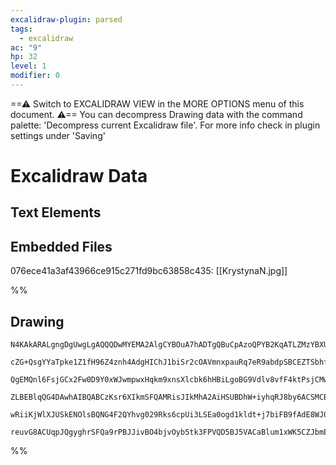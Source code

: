 ```yaml
---
excalidraw-plugin: parsed
tags:
  - excalidraw
ac: "9"
hp: 32
level: 1
modifier: 0
---
```

==⚠  Switch to EXCALIDRAW VIEW in the MORE OPTIONS menu of this document. ⚠== You can decompress Drawing data with the command palette: 'Decompress current Excalidraw file'. For more info check in plugin settings under 'Saving'


# Excalidraw Data

## Text Elements
## Embedded Files
076ece41a3af43966ce915c271fd9bc63858c435: [[KrystynaN.jpg]]

%%
## Drawing
```compressed-json
N4KAkARALgngDgUwgLgAQQQDwMYEMA2AlgCYBOuA7hADTgQBuCpAzoQPYB2KqATLZMzYBXUtiRoIACyhQ4zZAHoFAc0JRJQgEYA6bGwC2CgF7N6hbEcK4OCtptbErHALRY8RMpWdx8Q1TdIEfARcZgRmBShcZQUebQAObQBmGjoghH0EDihmbgBtcDBQMBKIEm4IAEEABQQhACt6ADlNVJLIWEQKwn1opH5SzG5nAEZ4gBYE+IA2AAYeEaSATnie

cZG+QsgYYaTpke1Z1fH96Z4znh4AdgHIChJ1biSr2cOAVmnxpauRq7eR9abdpSBCEZTSbhfJbaJawuHwuHjW4QazKYLcWbI5hQUhsADWCAAwmx8GxSBUcdZmHBcIFsm1SppcNg8cpcUIOMRiaTyRJKRxqbSslAGZAAGaEfD4ADKsHREkkzI0gVFEGxuIJAHUHpJuCMsTj8QhZTB5ehBB5VezwRxwrk0PqthA2DTsGodg7ZpinezObbmPbUBwhFKs

QgEMQnl6FsjGCx2Fw0D9Y0xWJwmpwxHqkm9xnsXlcbk6hHBiLgoBG9Vdlv8vfF4ktPsjCMwACLpCuRtBighhZFs4RwACSxEDeQAusjNMJOQBRYKZbJjydOogcPHcYOh1dsFmVtA4oQIZES4IjiqzK7TBBida4JK4MV5xvTMRLEZvbDXEZi4hLTTYNMSTxG88TYHmbyqsw7jiKgBTtGAjoISMWwrsChCclgFS4LMECFAAvuAaEonAcCyuWsHFB0kg

ZLBEBlqQG4DAwhAIBQABCzKsr6XIkmSFQAMRisJIkMhA2AiHSUBDhW+iyhqRJ8by6ACSMCBqWpYkSaQUkyRknEsgOHK8TyFLkAKNJSVpknCnp+gAGKSjKcp0Ra5TMdpumyfJRrasQjxoECkCebZ3mGgSJpmmqJLuYU4k2dkdkAErCDadp6h5CXSbJADyrrunqXqZTpoUZPZnBQPZuD6JKHqoG8xVeWVFXSoQRiwTw3qlCFiWyQAKlgUCVEQyiJug

wRiiKjWlXJUSkENOlsBQNG4F2QYhvg029Rks6cpUi3LSEa0ogd1kldt+j7biFB9fAdE8WJ0G4lKAAakI8IkXorM8+wjEsbxvEkSTMU9JL4AAmpCsxvIc8z/Z8SyzN8TZxUYbAGNwVGQPQBBHnq2idSMsxJOMBFbdlGQpcZ/qBhAD3MWyJCte13CdQzpBMxWcDcA1cWM8QACybDEAgu24JowRrT2+B9nzHMmfxaBYxA7EksdpDKEyAAUCw3LwvzUP

reuvG8ACUqpJQgyghrSFQa9rPBJJivBO4bjvOyb5tk3FPVQD5BJ5VACaBlum1xWK5CZJbmEcxwyiY06WTi5L3CHseTrYEQ3MHqQR7Ihw1WwWnyLCFAa5F7nCDe6Udj1DeOTSgXcBCyLYsS/uqDS7LpTMkHjB9ej+AJ8CnSuek2BB5wqoSdiBi3V0aCh8ipJ7lLvbp8C+ChENE+EP3g+bhtBHgPh/AQKe4SY4R+FAA===
```
%%